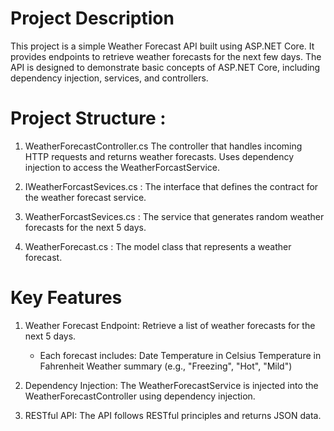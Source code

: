 # Project Description
   This project is a simple Weather Forecast API built using ASP.NET Core. It provides endpoints to retrieve weather forecasts for the next few days.
   The API is designed to demonstrate basic concepts of ASP.NET Core, including dependency injection, services, and controllers.


# Project Structure :
   1. WeatherForecastController.cs
       The controller that handles incoming HTTP requests and returns weather forecasts.
       Uses dependency injection to access the WeatherForcastService.

2. IWeatherForcastSevices.cs :
       The interface that defines the contract for the weather forecast service.

3. WeatherForcastSevices.cs :
      The service that generates random weather forecasts for the next 5 days.

4. WeatherForecast.cs :
     The model class that represents a weather forecast.


# Key Features
   1. Weather Forecast Endpoint:
       Retrieve a list of weather forecasts for the next 5 days.
        - Each forecast includes:
             Date
             Temperature in Celsius
             Temperature in Fahrenheit
             Weather summary (e.g., "Freezing", "Hot", "Mild")

   2. Dependency Injection:
        The WeatherForecastService is injected into the WeatherForecastController using dependency injection.

   3. RESTful API:
        The API follows RESTful principles and returns JSON data.
   

